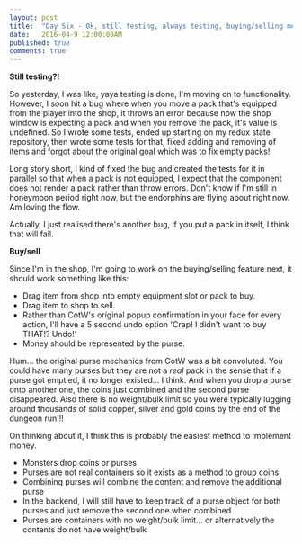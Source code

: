 ```yaml
---
layout: post
title:  "Day Six - Ok, still testing, always testing, buying/selling mechanics"
date:   2016-04-9 12:00:00AM
published: true
comments: true
---
```


**Still testing?!**

So yesterday, I was like, yaya testing is done, I'm moving on to functionality. However, I soon hit a bug where when you move a pack that's equipped from the player into the shop, it throws an error because now the shop window is expecting a pack and when you remove the pack, it's value is undefined.
So I wrote some tests, ended up starting on my redux state repository, then wrote some tests for that, fixed adding and removing of items and forgot about the original goal which was to fix empty packs!

Long story short, I kind of fixed the bug and created the tests for it in parallel so that when a pack is not equipped, I expect that the component does not render a pack rather than throw errors. Don't know if I'm still in honeymoon period right now, but the endorphins are flying about right now. Am loving the flow.

Actually, I just realised there's another bug, if you put a pack in itself, I think that will fail.

**Buy/sell**

Since I'm in the shop, I'm going to work on the buying/selling feature next, it should work something like this:
- Drag item from shop into empty equipment slot or pack to buy.
- Drag item to shop to sell.
- Rather than CotW's original popup confirmation in your face for every action, I'll have a 5 second undo option 'Crap! I didn't want to buy THAT!? Undo!'
- Money should be represented by the purse.

Hum... the original purse mechanics from CotW was a bit convoluted. You could have many purses but they are not a *real* pack in the sense that if a purse got emptied, it no longer existed... I think. And when you drop a purse onto another one, the coins just combined and the second purse disappeared. Also there is no weight/bulk limit so you were typically lugging around thousands of solid copper, silver and gold coins by the end of the dungeon run!!!

On thinking about it, I think this is probably the easiest method to implement money.
- Monsters drop coins or purses
- Purses are not real containers so it exists as a method to group coins
- Combining purses will combine the content and remove the additional purse
- In the backend, I will still have to keep track of a purse object for both purses and just remove the second one when combined
- Purses are containers with no weight/bulk limit... or alternatively the contents do not have weight/bulk